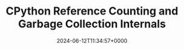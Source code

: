 ---
title: CPython Reference Counting and Garbage Collection Internals
slug: 20240612T113457
date: 2024-06-12T11:34:57+0000
params:
  url: https://blog.codingconfessions.com/p/cpython-garbage-collection-internals
tags:
- python
- to-read
---